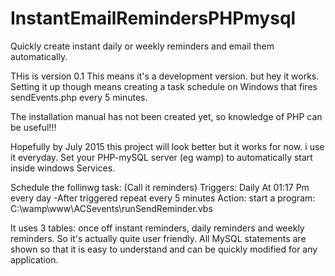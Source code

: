 InstantEmailRemindersPHPmysql
=============================

Quickly create instant daily or weekly reminders and email them automatically.



THis is version 0.1
This means it's a development version.
but hey it works.
Setting it up though means creating a task schedule on Windows that fires sendEvents.php every 5 minutes.

The installation manual has not been created yet, so knowledge of PHP can be useful!!!

Hopefully by July 2015 this project will look better but it works for now. i use it everyday.
Set your PHP-mySQL server (eg wamp) to automatically start inside windows Services.

Schedule the follinwg task:
(Call it reminders) Triggers: Daily At 01:17 Pm every day -After triggered repeat every 5 minutes
Action: start a program: C:\wamp\www\ACSevents\runSendReminder.vbs

It uses 3 tables: once off instant reminders, daily reminders and weekly reminders.
So it's actually quite user friendly.
All MySQL statements are shown so that it is easy to understand and can be quickly modified for any application.



